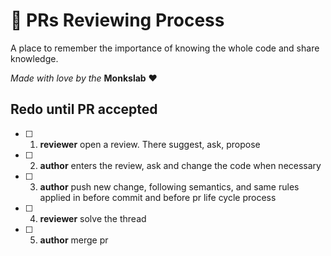 # 🧐  PRs Reviewing Process

A place to remember the importance of knowing the whole code and share knowledge.

_Made with love by the_ **Monkslab** ❤️

## Redo until PR accepted

- [ ] 1. **reviewer** open a review. There suggest, ask, propose
- [ ] 2. **author** enters the review, ask and change the code when necessary
- [ ] 3. **author** push new change, following semantics, and same rules applied in before commit and before pr life cycle process
- [ ] 4. **reviewer** solve the thread
- [ ] 5. **author** merge pr
